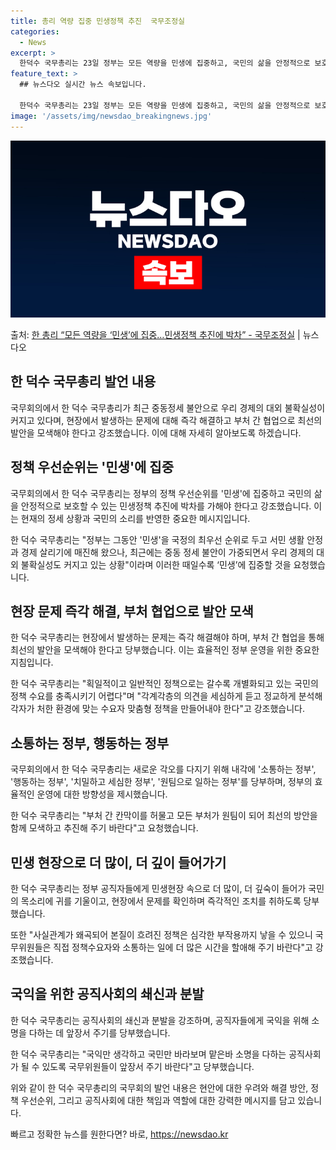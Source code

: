 ```yaml
---
title: 총리 역량 집중 민생정책 추진  국무조정실
categories:
  - News
excerpt: >
  한덕수 국무총리는 23일 정부는 모든 역량을 민생에 집중하고, 국민의 삶을 안정적으로 보호할 수 있는 민생정…
feature_text: >
  ## 뉴스다오 실시간 뉴스 속보입니다.

  한덕수 국무총리는 23일 정부는 모든 역량을 민생에 집중하고, 국민의 삶을 안정적으로 보호할 수 있는 민생정…
image: '/assets/img/newsdao_breakingnews.jpg'
---
```


![뉴스다오 속보](/assets/img/newsdao_breakingnews.jpg)

<p>출처: <a href="https://newsdao.kr/3652" rel="dofollow">한 총리 “모든 역량을 ‘민생’에 집중…민생정책 추진에 박차” - 국무조정실</a> | 뉴스다오</p>

<h2 data-ke-size="size26">한 덕수 국무총리 발언 내용</h2>
국무회의에서 한 덕수 국무총리가 최근 중동정세 불안으로 우리 경제의 대외 불확실성이 커지고 있다며, 현장에서 발생하는 문제에 대해 즉각 해결하고 부처 간 협업으로 최선의 발안을 모색해야 한다고 강조했습니다. 이에 대해 자세히 알아보도록 하겠습니다.

<p data-ke-size="size16"></p>

<h2 data-ke-size="size24">정책 우선순위는 '민생'에 집중</h2>
국무회의에서 한 덕수 국무총리는 정부의 정책 우선순위를 '민생'에 집중하고 국민의 삶을 안정적으로 보호할 수 있는 민생정책 추진에 박차를 가해야 한다고 강조했습니다. 이는 현재의 정세 상황과 국민의 소리를 반영한 중요한 메시지입니다.

<p data-ke-size="size16">한 덕수 국무총리는 "정부는 그동안 '민생'을 국정의 최우선 순위로 두고 서민 생활 안정과 경제 살리기에 매진해 왔으나, 최근에는 중동 정세 불안이 가중되면서 우리 경제의 대외 불확실성도 커지고 있는 상황"이라며 이러한 때일수록 ‘민생’에 집중할 것을 요청했습니다.</p>

<h2 data-ke-size="size24">현장 문제 즉각 해결, 부처 협업으로 발안 모색</h2>
한 덕수 국무총리는 현장에서 발생하는 문제는 즉각 해결해야 하며, 부처 간 협업을 통해 최선의 발안을 모색해야 한다고 당부했습니다. 이는 효율적인 정부 운영을 위한 중요한 지침입니다.

<p data-ke-size="size16">한 덕수 국무총리는 "획일적이고 일반적인 정책으로는 갈수록 개별화되고 있는 국민의 정책 수요를 충족시키기 어렵다"며 "각계각층의 의견을 세심하게 듣고 정교하게 분석해 각자가 처한 환경에 맞는 수요자 맞춤형 정책을 만들어내야 한다"고 강조했습니다.</p>

<h2 data-ke-size="size24">소통하는 정부, 행동하는 정부</h2>
국무회의에서 한 덕수 국무총리는 새로운 각오를 다지기 위해 내각에 '소통하는 정부', '행동하는 정부', '치밀하고 세심한 정부', '원팀으로 일하는 정부'를 당부하며, 정부의 효율적인 운영에 대한 방향성을 제시했습니다.

<p data-ke-size="size16">한 덕수 국무총리는 "부처 간 칸막이를 허물고 모든 부처가 원팀이 되어 최선의 방안을 함께 모색하고 추진해 주기 바란다"고 요청했습니다.</p>

<h2 data-ke-size="size24">민생 현장으로 더 많이, 더 깊이 들어가기</h2>
한 덕수 국무총리는 정부 공직자들에게 민생현장 속으로 더 많이, 더 깊숙이 들어가 국민의 목소리에 귀를 기울이고, 현장에서 문제를 확인하며 즉각적인 조치를 취하도록 당부했습니다.

<p data-ke-size="size16">또한 "사실관계가 왜곡되어 본질이 흐려진 정책은 심각한 부작용까지 낳을 수 있으니 국무위원들은 직접 정책수요자와 소통하는 일에 더 많은 시간을 할애해 주기 바란다"고 강조했습니다.</p>

<h2 data-ke-size="size24">국익을 위한 공직사회의 쇄신과 분발</h2>
한 덕수 국무총리는 공직사회의 쇄신과 분발을 강조하며, 공직자들에게 국익을 위해 소명을 다하는 데 앞장서 주기를 당부했습니다.

<p data-ke-size="size16">한 덕수 국무총리는 "국익만 생각하고 국민만 바라보며 맡은바 소명을 다하는 공직사회가 될 수 있도록 국무위원들이 앞장서 주기 바란다"고 당부했습니다.</p>

위와 같이 한 덕수 국무총리의 국무회의 발언 내용은 현안에 대한 우려와 해결 방안, 정책 우선순위, 그리고 공직사회에 대한 책임과 역할에 대한 강력한 메시지를 담고 있습니다. 

빠르고 정확한 뉴스를 원한다면? 바로, <a href="https://newsdao.kr" rel="dofollow">https://newsdao.kr</a>


